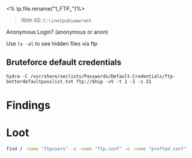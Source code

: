 <% tp.file.rename("1_FTP_")%>
> With IIS: `C:\inetpub\wwwroot`


Anonymous Login? (anonymous or anon)

Use `ls -al` to see hidden files via ftp

## Bruteforce default credentials
```
hydra -C /usr/share/seclists/Passwords/Default-Credentials/ftp-betterdefaultpasslist.txt ftp://$hip -vV -t 1 -I -s 21
```
	

# Findings


# Loot
```bash
find / -name "ftpusers" -o -name "ftp.conf" -o -name "proftpd.conf"
```